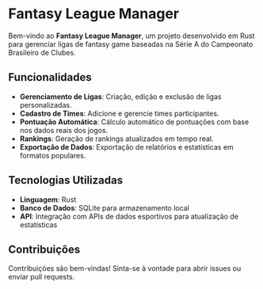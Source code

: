 # Fantasy League Manager

Bem-vindo ao **Fantasy League Manager**, um projeto desenvolvido em Rust para gerenciar ligas de fantasy game baseadas na Série A do Campeonato Brasileiro de Clubes.

## Funcionalidades

- **Gerenciamento de Ligas**: Criação, edição e exclusão de ligas personalizadas.
- **Cadastro de Times**: Adicione e gerencie times participantes.
- **Pontuação Automática**: Cálculo automático de pontuações com base nos dados reais dos jogos.
- **Rankings**: Geração de rankings atualizados em tempo real.
- **Exportação de Dados**: Exportação de relatórios e estatísticas em formatos populares.

## Tecnologias Utilizadas

- **Linguagem**: Rust
- **Banco de Dados**: SQLite para armazenamento local
- **API**: Integração com APIs de dados esportivos para atualização de estatísticas

## Contribuições

Contribuições são bem-vindas! Sinta-se à vontade para abrir issues ou enviar pull requests.